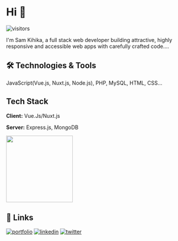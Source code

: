 # Hi 👋
![visitors](https://visitor-badge.glitch.me/badge?page_id=page.id)

I'm Sam Kihika, a full stack web developer building attractive, highly responsive and accessible web apps with
carefully crafted code....
  
## 🛠 Technologies & Tools
JavaScript(Vue.js, Nuxt.js, Node.js), PHP, MySQL, HTML, CSS...

  
## Tech Stack

**Client:** Vue.Js/Nuxt.js

**Server:** Express.js, MongoDB

<img height="180em" src="https://github-readme-stats.vercel.app/api?username=Summitm&show_icons=true&hide_border=true&&count_private=true&include_all_commits=true" />

  
## 🔗 Links
[![portfolio](https://img.shields.io/badge/my_portfolio-000?style=for-the-badge&logo=ko-fi&logoColor=white)](https://samkihika.site/)
[![linkedin](https://img.shields.io/badge/linkedin-0A66C2?style=for-the-badge&logo=linkedin&logoColor=white)](https://www.linkedin.com/in/samuel-kihika-6b394613b/)
[![twitter](https://img.shields.io/badge/twitter-1DA1F2?style=for-the-badge&logo=twitter&logoColor=white)](https://twitter.com/KihikaSamuel/)

  
